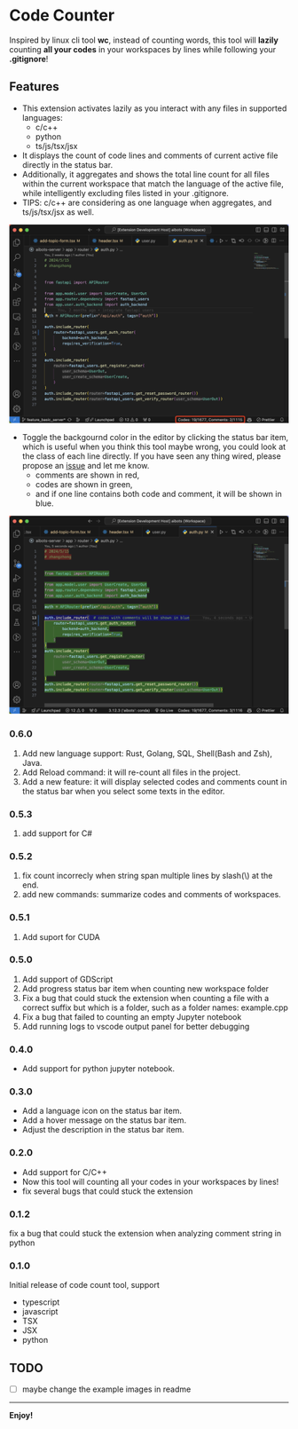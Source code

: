 # Code Counter

Inspired by linux cli tool **wc**, instead of counting words, this tool will **lazily** counting **all your codes** in your workspaces by lines while following your **.gitignore**!

## Features

* This extension activates lazily as you interact with any files in supported languages:
  * c/c++
  * python
  * ts/js/tsx/jsx
* It displays the count of code lines and comments of current active file directly in the status bar.
* Additionally, it aggregates and shows the total line count for all files within the current workspace that match the language of the active file, while intelligently excluding files listed in your .gitignore.
* TIPS: c/c++ are considering as one language when aggregates, and ts/js/tsx/jsx as well.

![example](assets/example1.png)

* Toggle the backgournd color in the editor by clicking the status bar item, which is useful when you think this tool maybe wrong, you could look at the class of each line directly. If you have seen any thing wired, please propose an [issue](https://github.com/im-zhong/code-count/issues) and let me know.
  * comments are shown in red,
  * codes are shown in green,
  * and if one line contains both code and comment, it will be shown in blue.

![example](assets/example2.png)

### 0.6.0

1. Add new language support: Rust, Golang, SQL, Shell(Bash and Zsh), Java.
2. Add Reload command: it will re-count all files in the project.
3. Add a new feature: it will display selected codes and comments count in the status bar when you select some texts in the editor.

### 0.5.3

1. add support for C#

### 0.5.2

1. fix count incorrecly when string span multiple lines by slash(\\) at the end.
2. add new commands: summarize codes and comments of workspaces.

### 0.5.1

1. Add suport for CUDA

### 0.5.0

1. Add support of GDScript
2. Add progress status bar item when counting new workspace folder
3. Fix a bug that could stuck the extension when counting a file with a correct suffix but which is a folder, such as a folder names: example.cpp
4. Fix a bug that failed to counting an empty Jupyter notebook
5. Add running logs to vscode output panel for better debugging

### 0.4.0

* Add support for python jupyter notebook.

### 0.3.0

* Add a language icon on the status bar item.
* Add a hover message on the status bar item.
* Adjust the description in the status bar item.

### 0.2.0

* Add support for C/C++
* Now this tool will counting all your codes in your workspaces by lines!
* fix several bugs that could stuck the extension

### 0.1.2

fix a bug that could stuck the extension when analyzing comment string in python

### 0.1.0

Initial release of code count tool, support

* typescript
* javascript
* TSX
* JSX
* python

## TODO

* [ ] maybe change the example images in readme

---

**Enjoy!**
